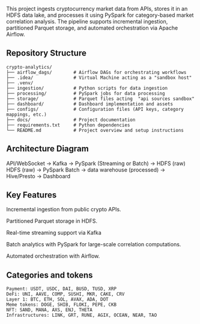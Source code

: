 This project ingests cryptocurrency market data from APIs, stores it in an HDFS data lake, and processes it using PySpark for category-based market correlation analysis. The pipeline supports incremental ingestion, partitioned Parquet storage, and automated orchestration via Apache Airflow.

## Repository Structure
```
crypto-analytics/
├── airflow_dags/        # Airflow DAGs for orchestrating workflows
├── .idea/               # Virtual Machine acting as a "sandbox host"
├── .venv/               
├── ingestion/           # Python scripts for data ingestion
├── processing/          # PySpark jobs for data processing
├── storage/             # Parquet files acting  "api sources sandbox"
├── dashboard/           # Dashboard implementation and assets
├── configs/             # Configuration files (API keys, category mappings, etc.)
├── docs/                # Project documentation
├── requirements.txt     # Python dependencies
└── README.md            # Project overview and setup instructions
```



## Architecture Diagram 
API/WebSocket → Kafka → PySpark (Streaming or Batch) → HDFS (raw)
HDFS (raw) → PySpark Batch → data warehouse (processed) → Hive/Presto → Dashboard

## Key Features
Incremental ingestion from public crypto APIs.

Partitioned Parquet storage in HDFS.

Real-time streaming support via Kafka

Batch analytics with PySpark for large-scale correlation computations.

Automated orchestration with Airflow.

## Categories and tokens

    Payment: USDT, USDC, DAI, BUSD, TUSD, XRP
    DeFi: UNI, AAVE, COMP, SUSHI, MKR, CAKE, CRV 
    Layer 1: BTC, ETH, SOL, AVAX, ADA, DOT
    Meme tokens: DOGE, SHIB, FLOKI, PEPE, CKB
    NFT: SAND, MANA, AXS, ENJ, THETA 
    Infrastructures: LINK, GRT, RUNE, AGIX, OCEAN, NEAR, TAO 


